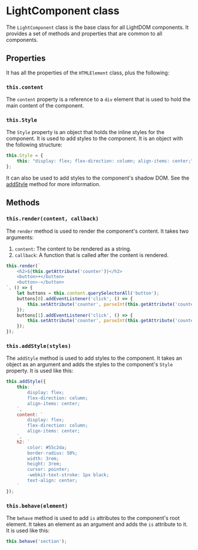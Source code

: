 # LightComponent class
The `LightComponent` class is the base class for all LightDOM components. It provides a set of methods and properties that are common to all components.

## Properties
It has all the properties of the `HTMLElement` class, plus the following:
### `this.content`
The `content` property is a reference to a `div` element that is used to hold the main content of the component.
### `this.Style`
The `Style` property is an object that holds the inline styles for the component. It is used to add styles to the component. It is an object with the following structure:
```javascript
this.Style = {
    this: "display: flex; flex-direction: column; align-items: center;"
};
```

It can also be used to add styles to the component's shadow DOM. See the [addStyle](#addstyle) method for more information.

## Methods
### `this.render(content, callback)`
The `render` method is used to render the component's content. It takes two arguments:
1. `content`: The content to be rendered as a string.
2. `callback`: A function that is called after the content is rendered.
```javascript
this.render(`
    <h2>${this.getAttribute('counter')}</h2>
    <button>+</button>
    <button>-</button>
`, () => {
    let buttons = this.content.querySelectorAll('button');
    buttons[0].addEventListener('click', () => {
        this.setAttribute('counter', parseInt(this.getAttribute('counter')) + 1);
    });
    buttons[1].addEventListener('click', () => {
        this.setAttribute('counter', parseInt(this.getAttribute('counter')) - 1);
    });
});
```

### `this.addStyle(styles)`
The `addStyle` method is used to add styles to the component. It takes an object as an argument and adds the styles to the component's `Style` property. It is used like this:
```javascript
this.addStyle({
    this: `
        display: flex;
        flex-direction: column;
        align-items: center;
    `,
    content: `
        display: flex;
        flex-direction: column;
        align-items: center;
    `,
    h2: `
        color: #55c2da;
        border-radius: 50%;
        width: 3rem;
        height: 3rem;
        cursor: pointer;
        -webkit-text-stroke: 1px black;
        text-align: center;
    `
});
```

### `this.behave(element)`
The `behave` method is used to add `is` attributes to the component's root element. It takes an element as an argument and adds the `is` attribute to it. It is used like this:
```javascript
this.behave('section');